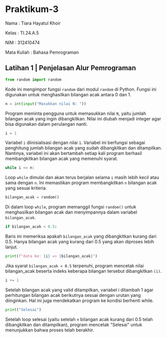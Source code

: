 # Praktikum-3 

Nama : Tiara Hayatul Khoir

Kelas : TI.24.A.5

NIM : 312410474

Mata Kuliah : Bahasa Pemrograman

## Latihan 1 | Penjelasan Alur Pemrograman
```Python
from random import random
```
Kode ini mengimpor fungsi `random` dari modul `random` di Python. Fungsi ini digunakan untuk menghasilkan bilangan acak antara 0 dan 1.
```Python
n = int(input("Masukkan nilai N: "))
```
Program meminta pengguna untuk memasukkan nilai `N`, yaitu jumlah bilangan acak yang ingin dibangkitkan. Nilai ini diubah menjadi integer agar bisa digunakan dalam perulangan nanti.
```Python
i = 1
```
Variabel `i` diinisialisasi dengan nilai `1`. Variabel ini berfungsi sebagai penghitung jumlah bilangan acak yang sudah dibangkitkan dan ditampilkan. Nantinya, variabel ini akan bertambah setiap kali program berhasil membangkitkan bilangan acak yang memenuhi syarat.
```Python
while i <= n:
```
Loop `while` dimulai dan akan terus berjalan selama `i` masih lebih kecil atau sama dengan `n`. Ini memastikan program membangkitkan `n` bilangan acak yang sesuai kriteria.
```Python
bilangan_acak = random()
```
Di dalam loop `while`, program memanggil fungsi `random()` untuk menghasilkan bilangan acak dan menyimpannya dalam variabel `bilangan_acak`.
```Python
if bilangan_acak < 0.5:
```
Baris ini memeriksa apakah `bilangan_acak` yang dibangkitkan kurang dari 0.5. Hanya bilangan acak yang kurang dari 0.5 yang akan diproses lebih lanjut.
```Python
print(f"data ke: {i} => {bilangan_acak}")
```
Jika syarat `bilangan_acak < 0.5` terpenuhi, program mencetak nilai bilangan_acak beserta indeks keberapa bilangan tersebut dibangkitkan `(i)`.
```Python
i += 1
```
Setelah bilangan acak yang valid ditampilkan, variabel i ditambah 1 agar perhitungan bilangan acak berikutnya sesuai dengan urutan yang diinginkan. Hal ini juga mendekatkan program ke kondisi berhenti while.
```Python
print("Selesai")
```
Setelah loop selesai (yaitu setelah `n` bilangan acak kurang dari 0.5 telah dibangkitkan dan ditampilkan), program mencetak "Selesai" untuk menunjukkan bahwa proses telah berakhir.






